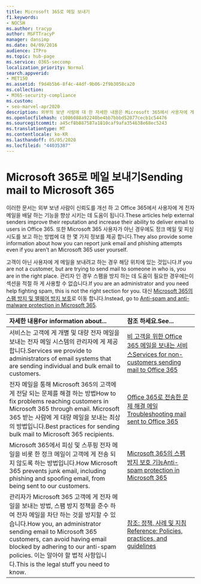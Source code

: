 ```yaml
---
title: Microsoft 365로 메일 보내기
f1.keywords:
- NOCSH
ms.author: tracyp
author: MSFTTracyP
manager: dansimp
ms.date: 04/09/2016
audience: ITPro
ms.topic: hub-page
ms.service: O365-seccomp
localization_priority: Normal
search.appverid:
- MET150
ms.assetid: f9d4b5b6-8f4c-44df-9b06-2f9b3058ca20
ms.collection:
- M365-security-compliance
ms.custom:
- seo-marvel-apr2020
description: 외부의 보낸 사람에 대 한 자세한 내용은 Microsoft 365에서 사용자에 게 전자 메일을 배달 하는 기능을 향상 시킬 수 있는 방법을 설명 합니다. 또한 정크 메일 & 외부 사용자로 보고 하는 방법에 대해서도 알아봅니다.
ms.openlocfilehash: c1086088a92240be4bb7bbbd52077cecb1c54476
ms.sourcegitcommit: a45cf8b887587a1810caf9afa354638e68ec5243
ms.translationtype: MT
ms.contentlocale: ko-KR
ms.lasthandoff: 05/05/2020
ms.locfileid: "44035387"
---
```

# <a name="sending-mail-to-microsoft-365"></a><span data-ttu-id="6d978-104">Microsoft 365로 메일 보내기</span><span class="sxs-lookup"><span data-stu-id="6d978-104">Sending mail to Microsoft 365</span></span>

<span data-ttu-id="6d978-105">이러한 문서는 외부 보낸 사람이 신뢰도를 개선 하 고 Office 365에서 사용자에 게 전자 메일을 배달 하는 기능을 향상 시키는 데 도움이 됩니다.</span><span class="sxs-lookup"><span data-stu-id="6d978-105">These articles help external senders improve their reputation and increase their ability to deliver email to users in Office 365.</span></span> <span data-ttu-id="6d978-106">또한 Microsoft 365 사용자가 아닌 경우에도 정크 메일 및 피싱 시도를 보고 하는 방법에 대 한 몇 가지 정보를 제공 합니다.</span><span class="sxs-lookup"><span data-stu-id="6d978-106">They also provide some information about how you can report junk email and phishing attempts even if you aren't an Microsoft 365 user yourself.</span></span>

<span data-ttu-id="6d978-107">고객이 아닌 사용자에 게 메일을 보내려고 하는 경우 해당 위치에 있는 것입니다.</span><span class="sxs-lookup"><span data-stu-id="6d978-107">If you are not a customer, but are trying to send mail to someone in who is, you are in the right place.</span></span> <span data-ttu-id="6d978-108">관리자 인 경우 스팸을 방지 하는 데 도움이 필요한 경우에는이 섹션을 적절 하 게 사용할 수 없습니다.</span><span class="sxs-lookup"><span data-stu-id="6d978-108">If you are an administrator and you need help fighting spam, this is not the right section for you.</span></span> <span data-ttu-id="6d978-109">대신 [Microsoft 365의 스팸 방지 및 맬웨어 방지 보호](anti-spam-and-anti-malware-protection.md)로 이동 합니다.</span><span class="sxs-lookup"><span data-stu-id="6d978-109">Instead, go to [Anti-spam and anti-malware protection in Microsoft 365](anti-spam-and-anti-malware-protection.md).</span></span>

|<span data-ttu-id="6d978-110">**자세한 내용**</span><span class="sxs-lookup"><span data-stu-id="6d978-110">**For information about...**</span></span>|<span data-ttu-id="6d978-111">**참조 하세요.**</span><span class="sxs-lookup"><span data-stu-id="6d978-111">**See...**</span></span>|
|:-----|:-----|
|<span data-ttu-id="6d978-112">서비스는 고객에 게 개별 및 대량 전자 메일을 보내는 전자 메일 시스템의 관리자에 게 제공 합니다.</span><span class="sxs-lookup"><span data-stu-id="6d978-112">Services we provide to administrators of email systems that are sending individual and bulk email to customers.</span></span>|[<span data-ttu-id="6d978-113">비 고객을 위한 Office 365 메일을 보내는 서비스</span><span class="sxs-lookup"><span data-stu-id="6d978-113">Services for non-customers sending mail to Office 365</span></span>](services-for-non-customers.md)|
|<span data-ttu-id="6d978-114">전자 메일을 통해 Microsoft 365의 고객에 게 전달 되는 문제를 해결 하는 방법</span><span class="sxs-lookup"><span data-stu-id="6d978-114">How to fix problems reaching customers in Microsoft 365 through email.</span></span> <span data-ttu-id="6d978-115">Microsoft 365 받는 사람에 게 대량 메일을 보내는 최상의 방법입니다.</span><span class="sxs-lookup"><span data-stu-id="6d978-115">Best practices for sending bulk mail to Microsoft 365 recipients.</span></span>|[<span data-ttu-id="6d978-116">Office 365로 전송한 문제 해결 메일</span><span class="sxs-lookup"><span data-stu-id="6d978-116">Troubleshooting mail sent to Office 365</span></span>](troubleshooting-mail-sent-to-office-365.md)|
|<span data-ttu-id="6d978-117">Microsoft 365에서 피싱 및 스푸핑 전자 메일을 비롯 한 정크 메일이 고객에 게 전송 되지 않도록 하는 방법입니다.</span><span class="sxs-lookup"><span data-stu-id="6d978-117">How Microsoft 365 prevents junk email, including phishing and spoofing email, from being sent to our customers.</span></span>|[<span data-ttu-id="6d978-118">Microsoft 365의 스팸 방지 보호 기능</span><span class="sxs-lookup"><span data-stu-id="6d978-118">Anti-spam protection in Microsoft 365</span></span>](anti-spam-protection.md)|
|<span data-ttu-id="6d978-119">관리자가 Microsoft 365 고객에 게 전자 메일을 보내는 방법, 스팸 방지 정책을 준수 하 여 전자 메일을 차단 하는 것을 방지할 수 있습니다.</span><span class="sxs-lookup"><span data-stu-id="6d978-119">How you, an administrator sending email to Microsoft 365 customers, can avoid having email blocked by adhering to our anti-spam policies.</span></span> <span data-ttu-id="6d978-120">이는 알아야 할 법적 사항입니다.</span><span class="sxs-lookup"><span data-stu-id="6d978-120">This is the legal stuff you need to know.</span></span>|[<span data-ttu-id="6d978-121">참조: 정책, 사례 및 지침</span><span class="sxs-lookup"><span data-stu-id="6d978-121">Reference: Policies, practices, and guidelines</span></span>](reference-policies-practices-and-guidelines.md)|
